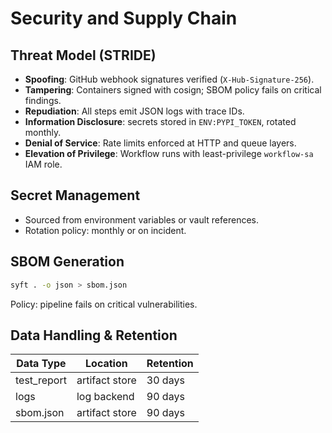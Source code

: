 # Security and Supply Chain

## Threat Model (STRIDE)
- **Spoofing**: GitHub webhook signatures verified (`X-Hub-Signature-256`).
- **Tampering**: Containers signed with cosign; SBOM policy fails on critical findings.
- **Repudiation**: All steps emit JSON logs with trace IDs.
- **Information Disclosure**: secrets stored in `ENV:PYPI_TOKEN`, rotated monthly.
- **Denial of Service**: Rate limits enforced at HTTP and queue layers.
- **Elevation of Privilege**: Workflow runs with least-privilege `workflow-sa` IAM role.

## Secret Management
- Sourced from environment variables or vault references.
- Rotation policy: monthly or on incident.

## SBOM Generation
```bash
syft . -o json > sbom.json
```
Policy: pipeline fails on critical vulnerabilities.

## Data Handling & Retention
| Data Type    | Location   | Retention |
|--------------|------------|-----------|
| test_report  | artifact store | 30 days |
| logs         | log backend | 90 days |
| sbom.json    | artifact store | 90 days |
